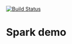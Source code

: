 [![Build Status](https://travis-ci.org/roioteromorales/spark-java.svg?branch=master)](https://travis-ci.org/roioteromorales/spark-java)

# Spark demo




